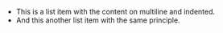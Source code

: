 *   This is a list item
    with the content on
    multiline and indented.
*   And this another list item
    with the same principle.